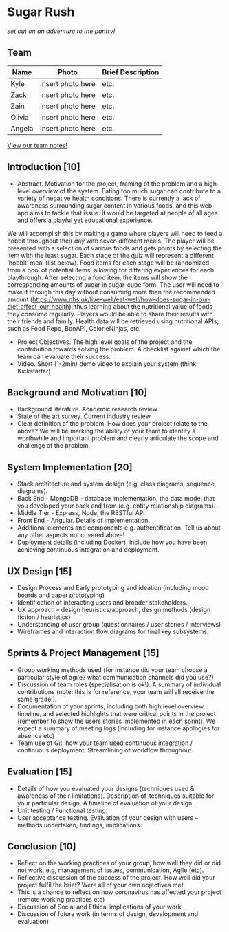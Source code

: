 # Sugar Rush 

*set out on an adventure to the pantry!* 

## Team 

| **Name** | **Photo** | **Brief Description** | 
| ----------- | ----------- | ----------- | 
| Kyle  | insert photo here | etc. | 
| Zack | insert photo here | etc. | 
| Zain | insert photo here | etc. | 
| Olivia | insert photo here | etc. | 
| Angela | insert photo here | etc. | 

 [View our team notes!](https://1drv.ms/u/s!ArK70JvM660kiJU316Riv8bJ639P4A)

## Introduction [10] 

- Abstract. Motivation for the project, framing of the problem and a high-level overview of the system. 
Eating too much sugar can contribute to a variety of negative health conditions. There is currently a lack of awareness surrounding sugar content in various foods, and this web app aims to tackle that issue. It would be targeted at people of all ages and offers a playful yet educational experience.  

We will accomplish this by making a game where players will need to feed a hobbit throughout their day with seven different meals. The player will be presented with a selection of various foods and gets points by selecting the item with the least sugar. Each stage of the quiz will represent a different ‘hobbit’ meal (list below). Food items for each stage will be randomized from a pool of potential items, allowing for differing experiences for each playthrough. After selecting a food item, the items will show the corresponding amounts of sugar in sugar-cube form. The user will need to make it through this day without consuming more than the recommended amount (https://www.nhs.uk/live-well/eat-well/how-does-sugar-in-our-diet-affect-our-health), thus learning about the nutritional value of foods they consume regularly. Players would be able to share their results with their friends and family. Health data will be retrieved using nutritional APIs, such as Food Repo, BonAPI, CalorieNinjas, etc.  

- Project Objectives. The high level goals of the project and the contribution towards solving the problem. A checklist against which the team can evaluate their success. 
- Video. Short (1-2min) demo video to explain your system (think Kickstarter) 

## Background and Motivation [10] 

- Background literature. Academic research review. 
- State of the art survey. Current industry review. 
- Clear definition of the problem. How does your project relate to the above? We will be marking the ability of your team to identify a worthwhile and important problem and clearly articulate the scope and challenge of the problem. 

## System Implementation [20] 

- Stack architecture and system design (e.g. class diagrams, sequence diagrams).  
- Back End - MongoDB - database implementation, the data model that you developed your back end from (e.g. entity relationship diagrams).  
- Middle Tier - Express, Node, the RESTful API 
- Front End - Angular. Details of implementation. 
- Additional elements and components e.g. authentification. Tell us about any other aspects not covered above! 
- Deployment details (including Docker), include how you have been achieving continuous integration and deployment. 

## UX Design [15] 

- Design Process and Early prototyping and ideation (including mood boards and paper prototyping) 
- Identification of interacting users and broader stakeholders. 
- UX approach – design heuristics/approach, design methods (design fiction / heuristics) 
- Understanding of user group (questionnaires / user stories / interviews)  
- Wireframes and interaction flow diagrams for final key subsystems. 

## Sprints & Project Management [15] 

- Group working methods used (for instance did your team choose a particular style of agile? what communication channels did you use?) 
- Discussion of team roles (specialisation is ok!). A summary of individual contributions (note: this is for reference, your team will all receive the same grade!). 
- Documentation of your sprints, including both high level overview, timeline, and selected highlights that were critical points in the project (remember to show the users stories implemented in each sprint). We expect a summary of meeting logs (including for instance apologies for absence etc) 
-  Team use of Git, how your team used continuous integration / continuous deployment. Streamlining of workflow throughout. 

## Evaluation [15] 

-  Details of how you evaluated your designs (techniques used & awareness of their limitations). Description of  techniques suitable for your particular design. A timeline of evaluation of your design.  
-  Unit testing / Functional testing. 
-  User acceptance testing. Evaluation of your design with users – methods undertaken, findings, implications. 

## Conclusion [10] 

- Reflect on the working practices of your group, how well they did or did not work, e.g, management of issues, communication, Agile (etc). 
- Reflective discussion of the success of the project. How well did your project fulfil the brief? Were all of your own objectives met 
- This is a chance to reflect on how coronavirus has affected your project (remote working practices etc) 
- Discussion of Social and Ethical implications of your work. 
- Discussion of future work (in terms of design, development and evaluation) 

 
